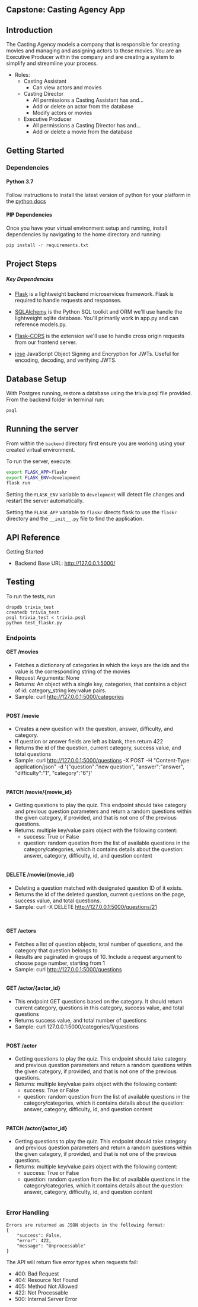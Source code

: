 Capstone: Casting Agency App
----
## Introduction
The Casting Agency models a company that is responsible for creating movies and managing and assigning actors to those movies. You are an Executive Producer within the company and are creating a system to simplify and streamline your process.

* Roles:
    * Casting Assistant
        * Can view actors and movies
    * Casting Director
        * All permissions a Casting Assistant has and…
        * Add or delete an actor from the database
        * Modify actors or movies
    * Executive Producer
        * All permissions a Casting Director has and…
        * Add or delete a movie from the database

## Getting Started

### Dependencies

#### Python 3.7

Follow instructions to install the latest version of python for your platform in the [python docs](https://docs.python.org/3/using/unix.html#getting-and-installing-the-latest-version-of-python)

#### PIP Dependencies

Once you have your virtual environment setup and running, install dependencies by navigating to the home directory and running:

```bash
pip install -r requirements.txt
```

## Project Steps
##### Key Dependencies

- [Flask](http://flask.pocoo.org/)  is a lightweight backend microservices framework. Flask is required to handle requests and responses.

- [SQLAlchemy](https://www.sqlalchemy.org/) is the Python SQL toolkit and ORM we'll use handle the lightweight sqlite database. You'll primarily work in app.py and can reference models.py. 

- [Flask-CORS](https://flask-cors.readthedocs.io/en/latest/#) is the extension we'll use to handle cross origin requests from our frontend server.

- [jose](https://python-jose.readthedocs.io/en/latest/) JavaScript Object Signing and Encryption for JWTs. Useful for encoding, decoding, and verifying JWTS. 

## Database Setup
With Postgres running, restore a database using the trivia.psql file provided. From the backend folder in terminal run:
```bash
psql 
```

## Running the server

From within the `backend` directory first ensure you are working using your created virtual environment.

To run the server, execute:

```bash
export FLASK_APP=flaskr
export FLASK_ENV=development
flask run
```

Setting the `FLASK_ENV` variable to `development` will detect file changes and restart the server automatically.

Setting the `FLASK_APP` variable to `flaskr` directs flask to use the `flaskr` directory and the `__init__.py` file to find the application. 

## API Reference
Getting Started
- Backend Base URL: http://127.0.0.1:5000/

## Testing
To run the tests, run
```
dropdb trivia_test
createdb trivia_test
psql trivia_test < trivia.psql
python test_flaskr.py
```

### Endpoints 

#### GET /movies
- Fetches a dictionary of categories in which the keys are the ids and the value is the corresponding string of the movies
- Request Arguments: None
- Returns: An object with a single key, categories, that contains a object of id: category_string key:value pairs.
- Sample: curl http://127.0.0.1:5000/categories
```

```

#### POST /movie
- Creates a new question with the question, answer, difficulty, and category. 
- If question or answer fields are left as blank, then return 422 
- Returns the id of the question, current category, success value, and total questions
- Sample: curl http://127.0.0.1:5000/questions -X POST -H "Content-Type: application/json" -d 
  '{"question":"new question", "answer":"answer", "difficulty":"1", "category":"6"}'
```

```

#### PATCH /movie/{movie_id}
- Getting questions to play the quiz. This endpoint should take category and previous question parameters and return
  a random questions within the given category, if provided, and that is not one of the previous questions.
- Returns: multiple key/value pairs object with the following content: 
    * success: True or False 
    * question: random question from the list of available questions in the category/categories, which it contains
                details about the question: answer, category, difficulty, id, and question content
```

```

#### DELETE /movie/{movie_id}
- Deleting a question matched with designated question ID of it exists. 
- Returns the id of the deleted question, current questions on the page,  success value, and total questions. 
- Sample: curl -X DELETE http://127.0.0.1:5000/questions/21

```


```
#### GET /actors
- Fetches a list of question objects, total number of questions, and the category that question belongs to
- Results are paginated in groups of 10. Include a request argument to choose page number, starting from 1
- Sample: curl http://127.0.0.1:5000/questions

```

```

#### GET /actor/{actor_id}
- This endpoint GET questions based on the category. It should return current category, questions in this category, 
  success value, and total questions
- Returns success value, and total number of questions 
- Sample: curl 127.0.0.1:5000/categories/1/questions
```

```

#### POST /actor
- Getting questions to play the quiz. This endpoint should take category and previous question parameters and return
  a random questions within the given category, if provided, and that is not one of the previous questions.
- Returns: multiple key/value pairs object with the following content: 
    * success: True or False 
    * question: random question from the list of available questions in the category/categories, which it contains
                details about the question: answer, category, difficulty, id, and question content
```

```

#### PATCH /actor/{actor_id}
- Getting questions to play the quiz. This endpoint should take category and previous question parameters and return
  a random questions within the given category, if provided, and that is not one of the previous questions.
- Returns: multiple key/value pairs object with the following content: 
    * success: True or False 
    * question: random question from the list of available questions in the category/categories, which it contains
                details about the question: answer, category, difficulty, id, and question content
```

```

### Error Handling
```
Errors are returned as JSON objects in the following format:
{   
    "success": False, 
    "error": 422, 
    "message": "Unprocessable"
}
```
The API will return five error types when requests fail: 
- 400: Bad Request
- 404: Resource Not Found
- 405: Method Not Allowed
- 422: Not Processable
- 500: Internal Server Error